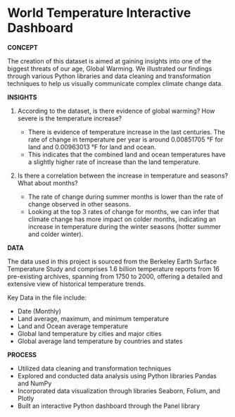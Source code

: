 # World Temperature Interactive Dashboard

**CONCEPT**

The creation of this dataset is aimed at gaining insights into one of the biggest threats of our age, Global Warming. We illustrated our findings through various Python libraries and data cleaning and transformation techniques to help us visually communicate complex climate change data.

**INSIGHTS**

1. According to the dataset, is there evidence of global warming? How severe is the temperature increase?

   - There is evidence of temperature increase in the last centuries. The rate of change in temperature per year is around 0.00851705 °F for land and 0.00963013 °F for land and ocean.
   - This indicates that the combined land and ocean temperatures have a slightly higher rate of increase than the land temperature.

2. Is there a correlation between the increase in temperature and seasons? What about months?

   - The rate of change during summer months is lower than the rate of change observed in other seasons.
   - Looking at the top 3 rates of change for months, we can infer that climate change has more impact on colder months, indicating an increase in temperature during the winter seasons (hotter summer and colder winter).

**DATA**

The data used in this project is sourced from the Berkeley Earth Surface Temperature Study and comprises 1.6 billion temperature reports from 16 pre-existing archives, spanning from 1750 to 2000, offering a detailed and extensive view of historical temperature trends.

Key Data in the file include:

- Date (Monthly)
- Land average, maximum, and minimum temperature
- Land and Ocean average temperature
- Global land temperature by cities and major cities
- Global average land temperature by countries and states

**PROCESS**

- Utilized data cleaning and transformation techniques
- Explored and conducted data analysis using Python libraries Pandas and NumPy
- Incorporated data visualization through libraries Seaborn, Folium, and Plotly
- Built an interactive Python dashboard through the Panel library

